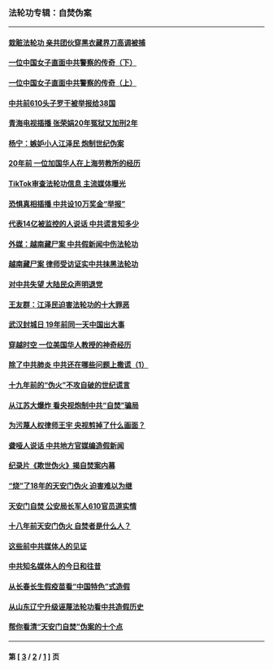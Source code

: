 ### 法轮功专辑：自焚伪案
---
#### [栽赃法轮功 亲共团伙穿黑衣藏界刀高调被捕](../../pages/nf5562/n13073780.md?08100430) 
#### [一位中国女子直面中共警察的传奇（下）](../../pages/nf5562/n12989706.md?08100430) 
#### [一位中国女子直面中共警察的传奇（上）](../../pages/nf5562/n12985072.md?08100430) 
#### [中共前610头子罗干被举报给38国](../../pages/nf5562/n12975419.md?08100430) 
#### [青海电视插播 张荣娟20年冤狱又加刑2年](../../pages/nf5562/n12738166.md?08100430) 
#### [杨宁：嫉妒小人江泽民 炮制世纪伪案](../../pages/nf5562/n12724108.md?08100430) 
#### [20年前 一位加国华人在上海劳教所的经历](../../pages/nf5562/n12707932.md?08100430) 
#### [TikTok审查法轮功信息 主流媒体曝光](../../pages/nf5562/n12362336.md?08100430) 
#### [恐惧真相插播 中共设10万奖金“举报”](../../pages/nf5562/n12306396.md?08100430) 
#### [代表14亿被监控的人说话 中共谎言知多少](../../pages/nf5562/n12297484.md?08100430) 
#### [外媒：越南藏尸案 中共假新闻中伤法轮功](../../pages/nf5562/n12264411.md?08100430) 
#### [越南藏尸案 律师受访证实中共抹黑法轮功](../../pages/nf5562/n12261878.md?08100430) 
#### [对中共失望 大陆民众声明退党](../../pages/nf5562/n12187315.md?08100430) 
#### [王友群：江泽民迫害法轮功的十大罪恶](../../pages/nf5562/n12169074.md?08100430) 
#### [武汉封城日 19年前同一天中国出大事](../../pages/nf5562/n12150901.md?08100430) 
#### [穿越时空  一位美国华人教授的神奇经历](../../pages/nf5562/n12097460.md?08100430) 
#### [除了中共肺炎 中共还在哪些问题上撒谎（1）](../../pages/nf5562/n11955770.md?08100430) 
#### [十九年前的“伪火”不攻自破的世纪谎言](../../pages/nf5562/n11813238.md?08100430) 
#### [从江苏大爆炸 看央视炮制中共“自焚”骗局](../../pages/nf5562/n11140275.md?08100430) 
#### [为污蔑人权律师王宇 央视剪掉了什么画面？](../../pages/nf5562/n11130142.md?08100430) 
#### [聋哑人说话 中共地方官媒编造假新闻](../../pages/nf5562/n11006067.md?08100430) 
#### [纪录片《欺世伪火》揭自焚案内幕](../../pages/nf5562/n11002664.md?08100430) 
#### [“烧”了18年的天安门伪火 迫害难以为继](../../pages/nf5562/n10996660.md?08100430) 
#### [天安门自焚 公安局长军人610官员道实情](../../pages/nf5562/n10997098.md?08100430) 
#### [十八年前天安门伪火 自焚者是什么人？](../../pages/nf5562/n10996556.md?08100430) 
#### [这些前中共媒体人的见证](../../pages/nf5562/n10845276.md?08100430) 
#### [中共知名媒体人的今日和往昔](../../pages/nf5562/n10843569.md?08100430) 
#### [从长春长生假疫苗看“中国特色”式造假](../../pages/nf5562/n10684053.md?08100430) 
#### [从山东辽宁升级诬蔑法轮功看中共造假历史](../../pages/nf5562/n10668272.md?08100430) 
#### [帮你看清“天安门自焚”伪案的十个点](../../pages/nf5562/n10554707.md?08100430) 

---
#### 第 [ [3](./3.md?08100430) / [2](./2.md?08100430) / [1](./1.md?08100430) ] 页
